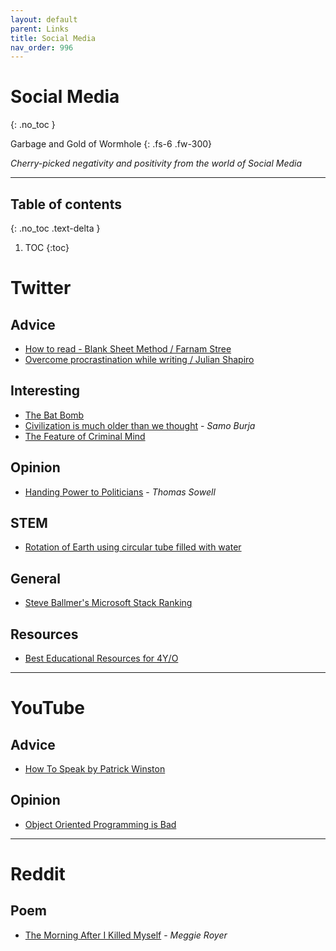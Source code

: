 ```yaml
---
layout: default
parent: Links
title: Social Media
nav_order: 996
---
```


# Social Media
{: .no_toc }

Garbage and Gold of Wormhole
{: .fs-6 .fw-300}

*Cherry-picked negativity and positivity from the world of Social Media*

---

## Table of contents
{: .no_toc .text-delta }

1. TOC
{:toc}

# Twitter

## Advice
- [How to read - Blank Sheet Method / Farnam Stree](https://twitter.com/farnamstreet/status/1347173210748551176)
- [Overcome procrastination while writing / Julian Shapiro](https://twitter.com/Julian/status/1390744754065977348?s=20)

## Interesting

- [The Bat Bomb](https://twitter.com/RealTimeWWII/status/1393683489514565638)
- [Civilization is much older than we thought](https://twitter.com/SamoBurja/status/1394338354590846982?s=08) - *Samo Burja*
- [The Feature of Criminal Mind](https://twitter.com/robkhenderson/status/1393442484668309504?s=08)

## Opinion

- [Handing Power to Politicians](https://twitter.com/ThomasSowell/status/1394651978513281030?s=08) - *Thomas Sowell*

## STEM

- [Rotation of Earth using circular tube filled with water](https://twitter.com/fermatslibrary/status/1394659048197435398?s=08)

## General

- [Steve Ballmer's Microsoft Stack Ranking](https://twitter.com/TrungTPhan/status/1394654146599522306?s=08)

## Resources

- [Best Educational Resources for 4Y/O](https://twitter.com/awilkinson/status/1392219056246124545)

---

# YouTube

## Advice

- [How To Speak by Patrick Winston](https://www.youtube.com/watch?v=Unzc731iCUY)

## Opinion

- [Object Oriented Programming is Bad](https://www.youtube.com/watch?v=QM1iUe6IofM)

---

# Reddit

## Poem

- [The Morning After I Killed Myself](https://www.reddit.com/r/Poetry/comments/kadc8l/poem_the_morning_after_i_killed_myself_by_meggie/) - *Meggie Royer*
